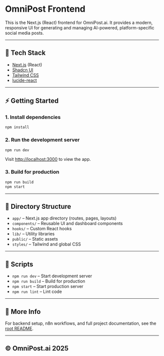# OmniPost Frontend

This is the Next.js (React) frontend for OmniPost.ai. It provides a modern, responsive UI for generating and managing AI-powered, platform-specific social media posts.

---

## 🚀 Tech Stack
- [Next.js](https://nextjs.org/) (React)
- [Shadcn UI](https://ui.shadcn.com/)
- [Tailwind CSS](https://tailwindcss.com/)
- [lucide-react](https://lucide.dev/)

---

## ⚡ Getting Started

### 1. Install dependencies
```bash
npm install
```

### 2. Run the development server
```bash
npm run dev
```
Visit [http://localhost:3000](http://localhost:3000) to view the app.

### 3. Build for production
```bash
npm run build
npm start
```

---

## 📂 Directory Structure
- `app/` – Next.js app directory (routes, pages, layouts)
- `components/` – Reusable UI and dashboard components
- `hooks/` – Custom React hooks
- `lib/` – Utility libraries
- `public/` – Static assets
- `styles/` – Tailwind and global CSS

---

## 📝 Scripts
- `npm run dev` – Start development server
- `npm run build` – Build for production
- `npm start` – Start production server
- `npm run lint` – Lint code

---

## 🔗 More Info
For backend setup, n8n workflows, and full project documentation, see the [root README](../README.md).

---

## © OmniPost.ai 2025 